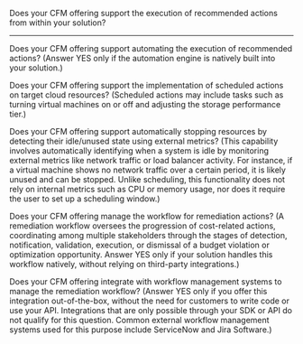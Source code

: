Does your CFM offering support the execution of recommended actions from within your solution?


---

Does your CFM offering support automating the execution of recommended actions? (Answer YES only if the automation engine is natively built into your solution.) 


Does your CFM offering support the implementation of scheduled actions on target cloud resources? (Scheduled actions may include tasks such as turning virtual machines on or off and adjusting the storage performance tier.)

Does your CFM offering support automatically stopping resources by detecting their idle/unused state using external metrics? (This capability involves automatically identifying when a system is idle by monitoring external metrics like network traffic or load balancer activity. For instance, if a virtual machine shows no network traffic over a certain period, it is likely unused and can be stopped. Unlike scheduling, this functionality does not rely on internal metrics such as CPU or memory usage, nor does it require the user to set up a scheduling window.) 

Does your CFM offering manage the workflow for remediation actions? (A remediation workflow oversees the progression of cost-related actions, coordinating among multiple stakeholders through the stages of detection, notification, validation, execution, or dismissal of a budget violation or optimization opportunity. Answer YES only if your solution handles this workflow natively, without relying on third-party integrations.)

Does your CFM offering integrate with workflow management systems to manage the remediation workflow? (Answer YES only if you offer this integration out-of-the-box, without the need for customers to write code or use your API. Integrations that are only possible through your SDK or API do not qualify for this question. Common external workflow management systems used for this purpose include ServiceNow and Jira Software.)

